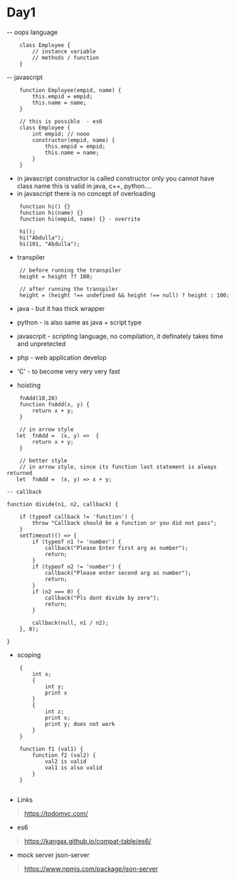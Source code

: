 # Day1 

-- oops language 
```
    class Employee {
        // instance variable 
        // methods / function 
    }
```


-- javascript 
```
    function Employee(empid, name) {
        this.empid = empid; 
        this.name = name; 
    }

    // this is possible  - es6 
    class Employee {
        int empid; // nooo 
        constructor(empid, name) {
            this.empid = empid; 
            this.name = name;
        }
    }
```

- in javascript constructor is called constructor only you cannot have class name this is valid in java, c++, python.... 
- in javascript there is no concept of overloading 

```
    function hi() {}
    function hi(name) {}
    function hi(empid, name) {} - overrite 

    hi(); 
    hi("Abdulla");
    hi(101, "Abdulla");
```

- transpiler 
```
    // before running the transpiler
    height = height ?? 100;

    // after running the transpiler
    height = (height !== undefined && height !== null) ? height : 100;
```

- java - but it has thick wrapper 
- python - is also same as java + script type
- javascrpit - scripting language, no compilation, it definately takes time and unpretected 
- php - web application develop 

- 'C' - to become very very very fast 


- hoisting 

```
    fnAdd(10,20)
    function fnAdd(x, y) {
        return x + y; 
    }

    // in arrow style 
   let  fnAdd =  (x, y) =>  {
        return x + y; 
    }

    // better style
    // in arrow style, since its function last statement is always returned 
   let  fnAdd =  (x, y) => x + y;  
```

```
-- callback 

function divide(n1, n2, callback) {

    if (typeof callback != 'function') {
        throw "Callback should be a function or you did not pass";
    }
    setTimeout(() => {
        if (typeof n1 != 'number') {
            callback("Please Enter first arg as number");
            return;
        }
        if (typeof n2 != 'number') {
            callback("Please enter second arg as number");
            return;
        }
        if (n2 === 0) {
            callback("Pls dont divide by zero");
            return;
        }

        callback(null, n1 / n2);
    }, 0);

}

```

- scoping 

```
    {
        int x; 
        {
            int y; 
            print x 
        }
        {
            int z; 
            print x; 
            print y; does not work 
        }
    }

    function f1 (val1) {
        function f2 (val2) {
            val2 is valid 
            val1 is also valid 
        }
    }


```

- Links 

> https://todomvc.com/

- es6 
> https://kangax.github.io/compat-table/es6/

- mock server json-server 
> https://www.npmjs.com/package/json-server